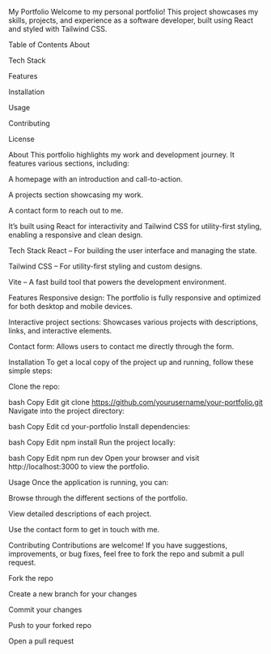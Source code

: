 My Portfolio
Welcome to my personal portfolio! This project showcases my skills, projects, and experience as a software developer, built using React and styled with Tailwind CSS.

Table of Contents
About

Tech Stack

Features

Installation

Usage

Contributing

License

About
This portfolio highlights my work and development journey. It features various sections, including:

A homepage with an introduction and call-to-action.

A projects section showcasing my work.

A contact form to reach out to me.

It’s built using React for interactivity and Tailwind CSS for utility-first styling, enabling a responsive and clean design.

Tech Stack
React – For building the user interface and managing the state.

Tailwind CSS – For utility-first styling and custom designs.

Vite – A fast build tool that powers the development environment.

Features
Responsive design: The portfolio is fully responsive and optimized for both desktop and mobile devices.

Interactive project sections: Showcases various projects with descriptions, links, and interactive elements.

Contact form: Allows users to contact me directly through the form.

Installation
To get a local copy of the project up and running, follow these simple steps:

Clone the repo:

bash
Copy
Edit
git clone https://github.com/yourusername/your-portfolio.git
Navigate into the project directory:

bash
Copy
Edit
cd your-portfolio
Install dependencies:

bash
Copy
Edit
npm install
Run the project locally:

bash
Copy
Edit
npm run dev
Open your browser and visit http://localhost:3000 to view the portfolio.

Usage
Once the application is running, you can:

Browse through the different sections of the portfolio.

View detailed descriptions of each project.

Use the contact form to get in touch with me.

Contributing
Contributions are welcome! If you have suggestions, improvements, or bug fixes, feel free to fork the repo and submit a pull request.

Fork the repo

Create a new branch for your changes

Commit your changes

Push to your forked repo

Open a pull request
